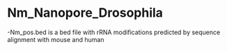 # Nm_Nanopore_Drosophila


-Nm_pos.bed is a bed file with rRNA modifications predicted by sequence alignment with mouse and human

